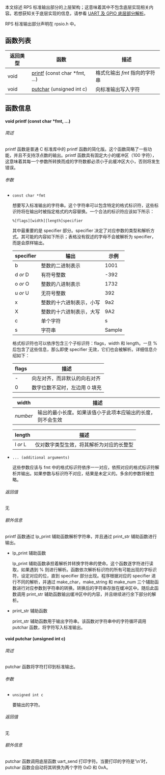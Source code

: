 本文综述 RPS 标准输出部分的上层架构；这意味着其中不包含底层实现相关内容。若想获知关于底层实现的信息，请参看 [UART 及 GPIO 底层部分解析](UART-及-GPIO-底层部分解析)。

RPS 标准输出部分声明在 rpsio.h 中。

## 函数列表
| 返回类型  | 函数 | 描述 |
|-----------|---|---|
| void | [printf](标准输出部分解析#void-printf-const-char-fmt-) (const char *fmt, ...) | 格式化输出 _fmt_ 指向的字符串 |
| void | [putchar](标准输出部分解析#void-putchar-unsigned-int-c) (unsigned int c) | 向标准输出写入字符 |

## 函数信息
#### void printf (const char *fmt, ...)
###### 简述
printf 函数是普通 C 标准库中的 printf 函数的简化版。这个函数简略了一些功能，并且不支持浮点数的输出。printf 函数具有固定大小的缓冲区（100 字符），这意味着其每一个参数所转换而成的字符数都必须小于此缓冲区大小，否则将发生错误。

###### 参数
* `const char *fmt`

  想要写入标准输出的字符串。这个字符串可以包含特定的格式标识符，这些标识符将在输出时被指定格式的内容替换。一个合法的标识符应该如下所示：

  `%[flags][width][length]specifier`

  其中最重要的是 specifier 部分。specifier 决定了对应参数的类型和解析方式。其可能的内容如下所示；表格没有叙述的字母不会被解析为 specifier，而是会原样输出。

  | specifier | 输出 | 示例 |
  |---|---|---|
  | b | 整数的二进制表示 | 1001 |
  | d _or_ D | 有符号整数 | -392 |
  | o _or_ O | 整数的八进制表示 | 1732 |
  | u _or_ U | 无符号整数 | 392 |
  | x | 整数的十六进制表示，小写 | 9a2 |
  | X | 整数的十六进制表示，大写 | 9A2 |
  | c | 单个字符 | s |
  | s | 字符串 | Sample |

  格式标识符也可以依序包含三个子标识符：flags，width 和 length。一旦 % 后包含了这些信息，那么即使 specifier 无效，它们也会被解析。详细信息介绍如下：

  | flags | 描述                          |
  |-------|-------------------------------|
  | -     | 向左对齐，而非默认的向右对齐  |
  | 0     | 数字位数不足时，左边用 0 填充 |

  | width    | 描述                                                       |
  |----------|------------------------------------------------------------|
  | _number_ | 输出的最小长度。如果该值小于此项本应输出的长度，则不会生效 |

  | length   | 描述                                     |
  |----------|------------------------------------------|
  | l _or_ L | 仅对数字类型生效，将其解析为对应的长整型    |

* `... (additional arguments)`

  这些参数应该与 fmt 中的格式标识符依序一一对应，依照对应的格式标识符解析并输出。如果参数与标识符不对应，结果是未定义的。多余的参数将被忽略。

###### 返回值
无

###### 额外信息
printf 函数通过 lp_print 辅助函数解析字符串，并且通过 print_str 辅助函数进行输出。

* lp_print 辅助函数

  lp_print 辅助函数承担着解析并转换字符串的使命。这个函数逐字符进行读取，如果遇到 % 则进行解析。函数依次解析标识符的所有可能出现的字标识符，设定对应的位，直到 specifier 部分出现。程序根据对应的 specifier 进行不同的解析，并通过 make_char，make_string 和 make_num 三个辅助函数进行对应参数到字符串的转换。转换后的字符串存放在缓冲区中。随后此函数调用 print_str 辅助函数输出缓冲区中的内容，并且继续进行余下部分的解析。

* print_str 辅助函数

  print_str 辅助函数用于输出字符串。该函数对字符串中的字符循环调用 putchar 函数，将字符写入标准输出。

#### void putchar (unsigned int c)
###### 简述
putchar 函数将字符打印到标准输出。

###### 参数
* `unsigned int c`
  
  要输出的字符。

###### 返回值
无

###### 额外信息
putchar 函数调用底层函数 uart_send 打印字符。当要打印的字符是'\n'时，putchar 函数会自动将其转换为两个字符 0xD 和 0xA。
